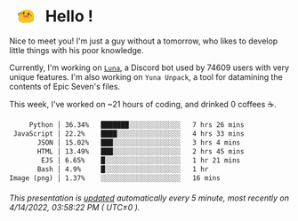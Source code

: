 <h1>   <img src="./spoink.gif" style="vertical-align:middle;" width="30px">   Hello ! </h1>

Nice to meet you! I'm just a guy without a tomorrow, who likes to develop little things with his poor knowledge.

Currently, I'm working on <a href='https://github.com/Asgarrrr/Luna'>`Luna`</a>, a Discord bot used by 74609 users with very unique features. I'm also working on `Yuna Unpack`, a tool for datamining the contents of Epic Seven's files.

This week, I've worked on ~21 hours of coding, and drinked 0 coffees ☕.

```
     Python │ 36.34%   ███████░░░░░░░░░░░░░   7 hrs 26 mins
 JavaScript │ 22.2%    ████░░░░░░░░░░░░░░░░   4 hrs 33 mins
       JSON │ 15.02%   ███░░░░░░░░░░░░░░░░░   3 hrs 4 mins
       HTML │ 13.49%   ███░░░░░░░░░░░░░░░░░   2 hrs 45 mins
        EJS │ 6.65%    █░░░░░░░░░░░░░░░░░░░   1 hr 21 mins
       Bash │ 4.9%     █░░░░░░░░░░░░░░░░░░░   1 hr
Image (png) │ 1.37%    ░░░░░░░░░░░░░░░░░░░░   16 mins
```

###### This presentation is [updated](https://github.com/Asgarrrr) automatically every 5 minute, most recently on 4/14/2022, 03:58:22 PM ( UTC±0 ).